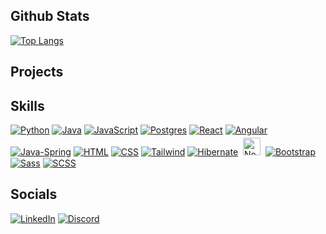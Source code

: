 Github Stats
---
[![Top Langs](https://github-readme-stats.vercel.app/api/top-langs/?username=domonkos97&theme=swift&langs_count=7&card_width=1000&include_all_commits=true)](https://github.com/domonkos97)

Projects
---


Skills
---

[![Python][python-img]][python-url] [![Java][java-img]][java-url] [![JavaScript][javascript-img]][javascript-url]  [![Postgres][PostgreSQL]][postgres-url] [![React][React.js]][React-url] [![Angular][angular-img]][angular-url] [![Java-Spring][Spring]][Spring-url] [![HTML][html-img]][html-url] [![CSS][css-img]][css-url] [![Tailwind][Tailwind]][Tailwind-url] [![Hibernate][hibernate]][hibernate-url] <a href="[your-nodejs-url]"><img src="https://img.shields.io/badge/-Node.js-43853d?style=flat&logo=Node.js&logoColor=white" alt="Node.js" style="height: 28px; padding:4px; width: auto; border-radius:0 !important;" /></a> [![Bootstrap][Bootstrap]][Bootstrap-url] [![Sass][sass-img]][sass-url] [![SCSS][scss-img]][scss-url] 

Socials
---

[![LinkedIn][linkedin-img]][linkedin-url] [![Discord](https://img.shields.io/badge/Discord-7289DA?style=for-the-badge&logo=discord&logoColor=white)][discord-url]


[nodejs-badge]: https://img.shields.io/badge/-Node.js-339933?style=flat-square&logo=&logoColor=white
[nodejs-url]: https://nodejs.org/


[sass-img]: https://img.shields.io/badge/Sass-CC6699?style=for-the-badge&logo=sass&logoColor=white
[sass-url]: https://sass-lang.com/

[scss-img]: https://img.shields.io/badge/SCSS-CC6699?style=for-the-badge&logo=sass&logoColor=white
[scss-url]: https://sass-lang.com/documentation/syntax#scss


[Tailwind]: https://img.shields.io/badge/Tailwind-38B2AC?style=for-the-badge&logo=tailwind-css&logoColor=white
[Tailwind-url]: https://tailwindcss.com/

[PostgreSQL]: https://img.shields.io/badge/PostgreSQL-336791?style=for-the-badge&logo=postgresql&logoColor=white
[PostgreSQL-url]: https://www.postgresql.org/

[Bootstrap]: https://img.shields.io/badge/Bootstrap-563D7C?style=for-the-badge&logo=bootstrap&logoColor=white
[Bootstrap-url]: https://getbootstrap.com/

[css-img]: https://img.shields.io/badge/-CSS-1572B6?style=for-the-badge&logo=css3
[css-url]: https://developer.mozilla.org/en-US/docs/Web/CSS

[html-img]: https://img.shields.io/badge/HTML5-E34F26?style=for-the-badge&logo=html5&logoColor=white
[html-url]: https://en.wikipedia.org/wiki/HTML

 
[java-img]: https://img.shields.io/badge/Java-ED8B00?style=for-the-badge&logo=java&logoColor=white
[java-url]: https://www.java.com/

[python-img]: https://img.shields.io/badge/Python-3776AB?style=for-the-badge&logo=python&logoColor=white
[python-url]: https://www.python.org/

[javascript-img]: https://img.shields.io/badge/-JavaScript-F7DF1E?style=for-the-badge&logo=javascript&logoColor=black
[javascript-url]: https://www.javascript.com/

[linkedin-img]: https://img.shields.io/badge/-LinkedIn-blue?style=for-the-badge&logo=linkedin&logoColor=white
[linkedin-url]: https://www.linkedin.com/in/your-username/

[React.js]: https://img.shields.io/badge/React-20232A?style=for-the-badge&logo=react&logoColor=61DAFB
[React-url]: https://reactjs.org/

[Spring]: https://img.shields.io/badge/Spring-6DB33F?style=for-the-badge&logo=spring&logoColor=white
[Spring-url]: https://spring.io
[Java]: 	https://img.shields.io/badge/Java-ED8B00?style=for-the-badge&logo=java&logoColor=white

[Bootstrap.com]: https://img.shields.io/badge/Bootstrap-563D7C?style=for-the-badge&logo=bootstrap&logoColor=white
[Bootstrap-url]: https://getbootstrap.com

[SpringBoot]: https://img.shields.io/badge/Spring_Boot-6DB33F?style=for-the-badge&logo=springboot&logoColor=white
[SpringBoot-url]: https://spring.io/projects/spring-boot

[PostgreSQL]: https://img.shields.io/badge/Postgresql-20232A?style=for-the-badge&logo=postgresql
[postgres-url]:https://postgresql.org

[hibernate]: https://img.shields.io/badge/Hibernate-20232A?style=for-the-badge&logo=hibernate&logoColor=61DAFB
[hibernate-url]: https://hibernate.org

[angular-img]: https://img.shields.io/badge/-Angular-DD0031?style=for-the-badge&logo=angular&logoColor=white
[angular-url]: https://angular.io/

[nodejs-img]: https://img.shields.io/badge/-Node.js-339933?style=flat-square&logo=node.js&logoColor=white
[nodejs-url]: https://nodejs.org/

[discord-url]: https://discordapp.com/users/szabo.domonkos#9789


